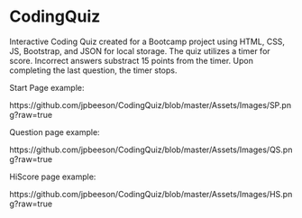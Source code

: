 # CodingQuiz
Interactive Coding Quiz created for a Bootcamp project using HTML, CSS, JS, Bootstrap, and JSON for local storage.
The quiz utilizes a timer for score. Incorrect answers substract 15 points from the timer. Upon completing the last question, the timer stops.

<p>Start Page example:</p>
https://github.com/jpbeeson/CodingQuiz/blob/master/Assets/Images/SP.png?raw=true
<p>Question page example:</p>
https://github.com/jpbeeson/CodingQuiz/blob/master/Assets/Images/QS.png?raw=true
<p>HiScore page example:</p>
https://github.com/jpbeeson/CodingQuiz/blob/master/Assets/Images/HS.png?raw=true
